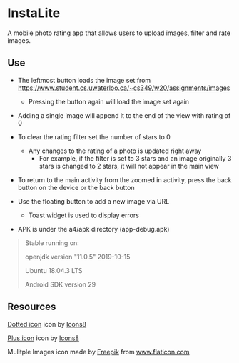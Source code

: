 # InstaLite

A mobile photo rating app that allows users to upload images, filter and rate images.

## Use
* The leftmost button loads the image set from https://www.student.cs.uwaterloo.ca/~cs349/w20/assignments/images
    * Pressing the button again will load the image set again

* Adding a single image will append it to the end of the view with rating of 0

* To clear the rating filter set the number of stars to 0
    * Any changes to the rating of a photo is updated right away
        * For example, if the filter is set to 3 stars and an image originally 3 stars is changed to 2 stars, 
        it will not appear in the main view

* To return to the main activity from the zoomed in activity, press the back button on the device or the back button

* Use the floating button to add a new image via URL
    * Toast widget is used to display errors
    
* APK is under the a4/apk directory (app-debug.apk)

>Stable running on:
>
>openjdk version "11.0.5" 2019-10-15
>
>Ubuntu 18.04.3 LTS
>
>Android SDK version 29


## Resources
<a target="_blank" href="https://icons8.com/icons/set/remove-image">Dotted icon</a> icon by <a target="_blank" href="https://icons8.com">Icons8</a>

<a target="_blank" href="https://icons8.com/icons/set/plus">Plus icon</a> icon by <a target="_blank" href="https://icons8.com">Icons8</a>

<div>Mulitple Images icon made by <a href="https://www.flaticon.com/authors/freepik" title="Freepik">Freepik</a> from <a href="https://www.flaticon.com/" title="Flaticon">www.flaticon.com</a></div>